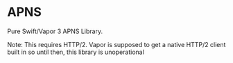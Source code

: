 # APNS

Pure Swift/Vapor 3 APNS Library.

Note: This requires HTTP/2.
Vapor is supposed to get a native HTTP/2 client built in so until then, this library is unoperational
